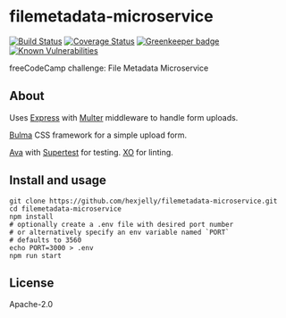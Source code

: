 # filemetadata-microservice
[![Build Status](https://travis-ci.org/hexjelly/filemetadata-microservice.svg?branch=master)](https://travis-ci.org/hexjelly/filemetadata-microservice) [![Coverage Status](https://coveralls.io/repos/github/hexjelly/filemetadata-microservice/badge.svg?branch=master)](https://coveralls.io/github/hexjelly/filemetadata-microservice?branch=master) [![Greenkeeper badge](https://badges.greenkeeper.io/hexjelly/filemetadata-microservice.svg)](https://greenkeeper.io/) [![Known Vulnerabilities](https://snyk.io/test/github/hexjelly/filemetadata-microservice/badge.svg)](https://snyk.io/test/github/hexjelly/filemetadata-microservice)

freeCodeCamp challenge: File Metadata Microservice

## About
Uses [Express](https://www.npmjs.com/package/express) with [Multer](https://www.npmjs.com/package/multer) middleware to handle form uploads.

[Bulma](http://bulma.io/) CSS framework for a simple upload form.

[Ava](https://github.com/avajs/ava) with [Supertest](https://github.com/visionmedia/supertest) for testing. [XO](https://github.com/sindresorhus/xo) for linting.

## Install and usage
```shell
git clone https://github.com/hexjelly/filemetadata-microservice.git
cd filemetadata-microservice
npm install
# optionally create a .env file with desired port number
# or alternatively specify an env variable named `PORT`
# defaults to 3560
echo PORT=3000 > .env
npm run start
```

## License
Apache-2.0
